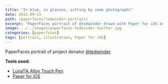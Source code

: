 ```yaml
---
title: "In blue, in glasses, sitting by some photographs"
date: 2012-09-13
path: /paperfaces/tedwinder-portrait/
excerpt: "PaperFaces portrait of @tedwinder drawn with Paper for iOS on an iPad."
image: ../../images/paperfaces-tedwinder-twitter.jpg
categories: [paperfaces]
tags: [portrait, illustration, Paper for iOS]
---
```


PaperFaces portrait of project donator [@tedwinder](https://twitter.com/tedwinder).

**Tools used:**

- [LunaTik Alloy Touch Pen](https://www.amazon.com/gp/product/B00821TR7G/ref=as_li_ss_tl?ie=UTF8&tag=mademist-20&linkCode=as2&camp=1789&creative=390957&creativeASIN=B00821TR7G)
- [Paper for iOS](https://paper.bywetransfer.com/)
